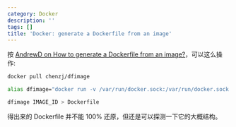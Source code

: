 ```yaml
---
category: Docker
description: ''
tags: []
title: 'Docker: generate a Dockerfile from an image'
---
```


按 [AndrewD on How to generate a Dockerfile from an image?](https://stackoverflow.com/a/53841690)，可以这么操作:

```bash
docker pull chenzj/dfimage

alias dfimage="docker run -v /var/run/docker.sock:/var/run/docker.sock --rm chenzj/dfimage"

dfimage IMAGE_ID > Dockerfile
```

得出来的 Dockerfile 并不能 100% 还原，但还是可以探测一下它的大概结构。